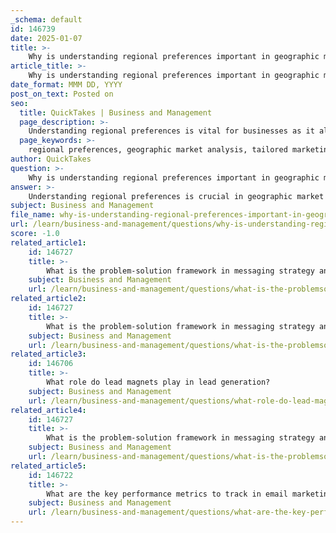 ```yaml
---
_schema: default
id: 146739
date: 2025-01-07
title: >-
    Why is understanding regional preferences important in geographic market analysis?
article_title: >-
    Why is understanding regional preferences important in geographic market analysis?
date_format: MMM DD, YYYY
post_on_text: Posted on
seo:
  title: QuickTakes | Business and Management
  page_description: >-
    Understanding regional preferences is vital for businesses as it allows for tailored marketing strategies, enhances customer satisfaction, aids in market penetration, and provides competitive advantages through cultural sensitivity and data-driven insights.
  page_keywords: >-
    regional preferences, geographic market analysis, tailored marketing strategies, cultural sensitivity, customer satisfaction, market penetration, resource efficiency, competitive advantage, data-driven insights
author: QuickTakes
question: >-
    Why is understanding regional preferences important in geographic market analysis?
answer: >-
    Understanding regional preferences is crucial in geographic market analysis for several reasons:\n\n1. **Tailored Marketing Strategies**: By recognizing the unique characteristics and preferences of customers in different geographic areas, businesses can customize their marketing strategies. This ensures that their products, services, and messaging resonate with local audiences, leading to higher engagement and conversion rates.\n\n2. **Cultural Sensitivity**: Different regions may have distinct cultural influences that affect consumer behavior. For instance, a product that is popular in one country may not have the same appeal in another due to cultural differences. Understanding these nuances allows businesses to avoid missteps and create culturally relevant marketing campaigns.\n\n3. **Enhanced Customer Satisfaction**: When businesses adapt their offerings to meet the specific needs and preferences of regional markets, they are more likely to satisfy their customers. This can lead to improved customer loyalty and repeat business, as consumers feel that their local preferences are being acknowledged and catered to.\n\n4. **Market Penetration**: Geographic segmentation enables businesses to focus their marketing efforts on specific localities, which can enhance market penetration. By aligning products and marketing messages with the unique demands of each geographic segment, companies can effectively increase their market share in those areas.\n\n5. **Resource Efficiency**: Geographic segmentation allows businesses to allocate their marketing resources more effectively. By targeting specific regions with tailored strategies, companies can optimize their marketing budgets and efforts, ensuring that they are not wasting resources on broad, ineffective campaigns.\n\n6. **Competitive Advantage**: Understanding regional preferences can provide a competitive edge. Companies that successfully adapt their strategies to local markets can differentiate themselves from competitors who may take a more generalized approach, thus capturing a larger share of the market.\n\n7. **Data-Driven Insights**: Geographic market analysis provides valuable insights into consumer behavior and preferences within specific areas. This data can inform product development, pricing strategies, and promotional tactics, allowing businesses to make informed decisions that align with regional demands.\n\nIn summary, understanding regional preferences is essential for businesses to effectively tailor their marketing strategies, enhance customer satisfaction, and achieve long-term success in diverse markets. By leveraging geographic segmentation, companies can create more relevant and impactful marketing efforts that resonate with their target audiences.
subject: Business and Management
file_name: why-is-understanding-regional-preferences-important-in-geographic-market-analysis.md
url: /learn/business-and-management/questions/why-is-understanding-regional-preferences-important-in-geographic-market-analysis
score: -1.0
related_article1:
    id: 146727
    title: >-
        What is the problem-solution framework in messaging strategy and how does it address customer needs?
    subject: Business and Management
    url: /learn/business-and-management/questions/what-is-the-problemsolution-framework-in-messaging-strategy-and-how-does-it-address-customer-needs
related_article2:
    id: 146727
    title: >-
        What is the problem-solution framework in messaging strategy and how does it address customer needs?
    subject: Business and Management
    url: /learn/business-and-management/questions/what-is-the-problemsolution-framework-in-messaging-strategy-and-how-does-it-address-customer-needs
related_article3:
    id: 146706
    title: >-
        What role do lead magnets play in lead generation?
    subject: Business and Management
    url: /learn/business-and-management/questions/what-role-do-lead-magnets-play-in-lead-generation
related_article4:
    id: 146727
    title: >-
        What is the problem-solution framework in messaging strategy and how does it address customer needs?
    subject: Business and Management
    url: /learn/business-and-management/questions/what-is-the-problemsolution-framework-in-messaging-strategy-and-how-does-it-address-customer-needs
related_article5:
    id: 146722
    title: >-
        What are the key performance metrics to track in email marketing?
    subject: Business and Management
    url: /learn/business-and-management/questions/what-are-the-key-performance-metrics-to-track-in-email-marketing
---
```


&nbsp;